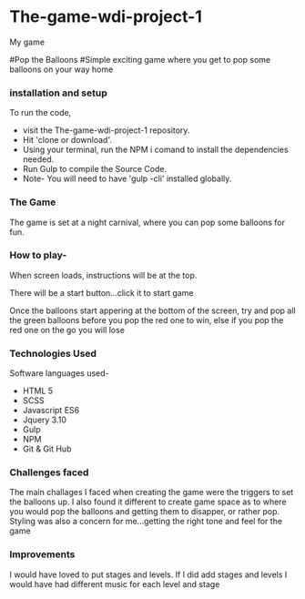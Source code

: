 # The-game-wdi-project-1
My game 


#Pop the Balloons
#Simple exciting game where you get to pop some balloons on your way home





### installation and setup

To run the code,

* visit the The-game-wdi-project-1 repository.
* Hit 'clone or download'.
* Using your terminal, run the NPM i comand to install the dependencies needed.
* Run Gulp to compile the  Source Code.
* Note- You will need to have 'gulp -cli' installed globally. 



### The Game

The game is set at a night carnival, where you can pop some balloons for fun.

### How to play- 
When screen loads, instructions will be at the top.

There will be a start button...click it to start game


Once the balloons start appering at the bottom of the screen, try and pop all the green balloons before you pop the red one to win,
else if you pop the red one on the go you will lose


### Technologies Used 

Software languages used-

* HTML 5
* SCSS
* Javascript ES6
* Jquery 3.10
* Gulp
* NPM
* Git & Git Hub


### Challenges faced
The main challages I faced when creating the game were the triggers to set the balloons up.
I also found it different to create game space as to where you would pop the balloons and getting them to disapper, or rather pop.
Styling was also a concern for me...getting the right tone and feel for the game



### Improvements
I would have loved to put stages and levels.
If I did add stages and levels I would have had different music for each level and stage
